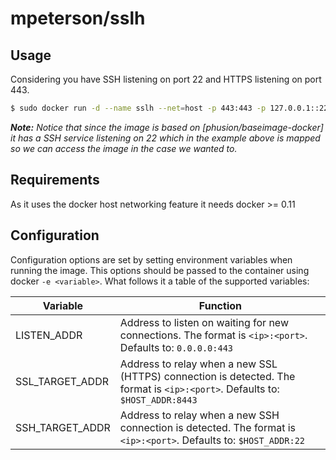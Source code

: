# mpeterson/sslh
## Usage
Considering you have SSH listening on port 22 and HTTPS listening on port 443.

```bash
$ sudo docker run -d --name sslh --net=host -p 443:443 -p 127.0.0.1::22 mpeterson/sslh
```

*__Note:__ Notice that since the image is based on [phusion/baseimage-docker] it has a SSH service listening on 22 which in the example above is mapped so we can access the image in the case we wanted to.*

## Requirements
As it uses the docker host networking feature it needs docker >= 0.11

## Configuration
Configuration options are set by setting environment variables when running the image. This options should be passed to the container using docker
```-e <variable>```. What follows it a table of the supported variables:

Variable        | Function
--------------- | -----------------------------------------------------------------------------------------------------------------------------------
LISTEN_ADDR     | Address to listen on waiting for new connections. The format is ```<ip>:<port>```. Defaults to: ```0.0.0.0:443```
SSL_TARGET_ADDR | Address to relay when a new SSL (HTTPS) connection is detected. The format is ```<ip>:<port>```. Defaults to: ```$HOST_ADDR:8443```
SSH_TARGET_ADDR | Address to relay when a new SSH connection is detected. The format is ```<ip>:<port>```. Defaults to: ```$HOST_ADDR:22```
